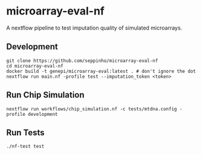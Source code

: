 # microarray-eval-nf

A nextflow pipeline to test imputation quality of simulated microarrays.

## Development
```
git clone https://github.com/seppinho/microarray-eval-nf
cd microarray-eval-nf
docker build -t genepi/microarray-eval:latest . # don't ignore the dot
nextflow run main.nf -profile test --imputation_token <token>
```

## Run Chip Simulation
```
nextflow run workflows/chip_simulation.nf -c tests/mtdna.config -profile development
```

## Run Tests
````
./nf-test test
